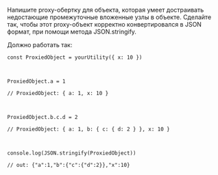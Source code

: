 Напишите proxy-обертку для объекта, которая умеет достраивать недостающие промежуточные вложенные узлы в объекте. Сделайте так, чтобы этот proxy-объект корректно конвертировался в JSON формат, при помощи метода JSON.stringify.

  

Должно работать так:

  

    const ProxiedObject = yourUtility({ x: 10 })
    
      
    
    ProxiedObject.a = 1
    
    // ProxiedObject: { a: 1, x: 10 }
    
      
    
    ProxiedObject.b.c.d = 2
    
    // ProxiedObject: { a: 1, b: { c: { d: 2 } }, x: 10 }
    
      
    
    console.log(JSON.stringify(ProxiedObject))
    
    // out: {"a":1,"b":{"c":{"d":2}},"x":10}
